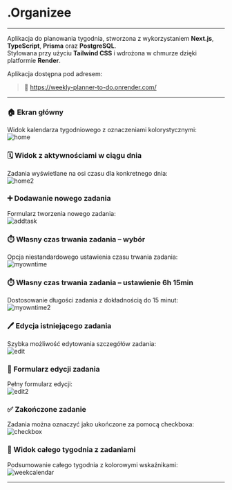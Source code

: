 # .Organizee

---

Aplikacja do planowania tygodnia, stworzona z wykorzystaniem **Next.js**, **TypeScript**, **Prisma** oraz **PostgreSQL**.  
Stylowana przy użyciu **Tailwind CSS** i wdrożona w chmurze dzięki platformie **Render**.


Aplikacja dostępna pod adresem:

> 🔗 https://weekly-planner-to-do.onrender.com/

---

### 🏠 Ekran główny
Widok kalendarza tygodniowego z oznaczeniami kolorystycznymi:  
![home](./screenshots/home.png)

### 🗓️ Widok z aktywnościami w ciągu dnia
Zadania wyświetlane na osi czasu dla konkretnego dnia:  
![home2](./screenshots/home2.png)

### ➕ Dodawanie nowego zadania
Formularz tworzenia nowego zadania:  
![addtask](./screenshots/addtask.png)

### ⏱️ Własny czas trwania zadania – wybór
Opcja niestandardowego ustawienia czasu trwania zadania:  
![myowntime](./screenshots/myowntime.png)

### ⏱️ Własny czas trwania zadania – ustawienie 6h 15min
Dostosowanie długości zadania z dokładnością do 15 minut:  
![myowntime2](./screenshots/myowntime2.png)

### 🖊️ Edycja istniejącego zadania
Szybka możliwość edytowania szczegółów zadania:  
![edit](./screenshots/edit.png)

### 📝 Formularz edycji zadania
Pełny formularz edycji:  
![edit2](./screenshots/edit2.png)

### ✅ Zakończone zadanie
Zadania można oznaczyć jako ukończone za pomocą checkboxa:  
![checkbox](./screenshots/checkbox.png)

### 📅 Widok całego tygodnia z zadaniami
Podsumowanie całego tygodnia z kolorowymi wskaźnikami:  
![weekcalendar](./screenshots/weekcalendar2.png)

---